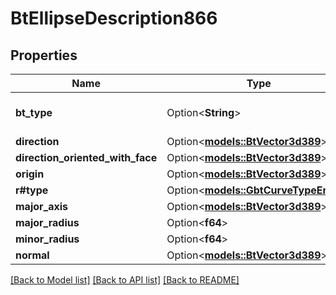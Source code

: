 # BtEllipseDescription866

## Properties

Name | Type | Description | Notes
------------ | ------------- | ------------- | -------------
**bt_type** | Option<**String**> | Type of JSON object. | [optional]
**direction** | Option<[**models::BtVector3d389**](BTVector3d-389.md)> |  | [optional]
**direction_oriented_with_face** | Option<[**models::BtVector3d389**](BTVector3d-389.md)> |  | [optional]
**origin** | Option<[**models::BtVector3d389**](BTVector3d-389.md)> |  | [optional]
**r#type** | Option<[**models::GbtCurveTypeEnum**](GBTCurveTypeEnum.md)> |  | [optional]
**major_axis** | Option<[**models::BtVector3d389**](BTVector3d-389.md)> |  | [optional]
**major_radius** | Option<**f64**> |  | [optional]
**minor_radius** | Option<**f64**> |  | [optional]
**normal** | Option<[**models::BtVector3d389**](BTVector3d-389.md)> |  | [optional]

[[Back to Model list]](../README.md#documentation-for-models) [[Back to API list]](../README.md#documentation-for-api-endpoints) [[Back to README]](../README.md)


